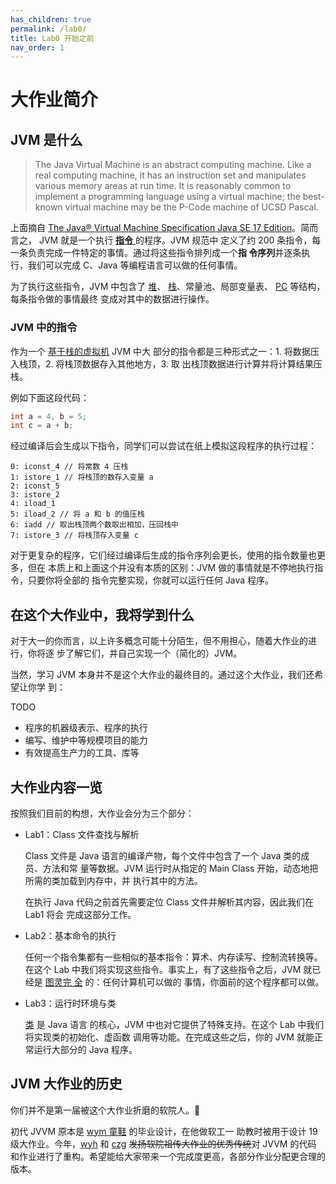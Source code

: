 ```yaml
---
has_children: true
permalink: /lab0/
title: Lab0 开始之前
nav_order: 1
---
```


# 大作业简介

## JVM 是什么

> The Java Virtual Machine is an abstract computing machine. Like a real
> computing machine, it has an instruction set and manipulates various memory
> areas at run time. It is reasonably common to implement a programming language
> using a virtual machine; the best-known virtual machine may be the P-Code
> machine of UCSD Pascal.

上面摘自 [The Java® Virtual Machine Specification Java SE 17
Edition](https://docs.oracle.com/javase/specs/jvms/se17/jvms17.pdf)。简而言之，
JVM 就是一个执行 [**指令**
](https://en.wikipedia.org/wiki/Instruction_set_architecture) 的程序。JVM 规范中
定义了约 200 条指令，每一条负责完成一件特定的事情。通过将这些指令排列成一个**指
令序列**并逐条执行，我们可以完成 C、Java 等编程语言可以做的任何事情。

为了执行这些指令，JVM 中包含了
[堆](https://en.wikipedia.org/wiki/Heap_(programming))、
[栈](https://en.wikipedia.org/wiki/Call_stack)、常量池、局部变量表、
[PC](https://en.wikipedia.org/wiki/Program_counter) 等结构，每条指令做的事情最终
变成对其中的数据进行操作。

### JVM 中的指令

作为一个 [基于栈的虚拟机](https://en.wikipedia.org/wiki/Stack_machine) JVM 中大
部分的指令都是三种形式之一：1. 将数据压入栈顶，2. 将栈顶数据存入其他地方，3. 取
出栈顶数据进行计算并将计算结果压栈。

例如下面这段代码：

```java
int a = 4, b = 5;
int c = a + b;
```

经过编译后会生成以下指令，同学们可以尝试在纸上模拟这段程序的执行过程：

```
0: iconst_4 // 将常数 4 压栈
1: istore_1 // 将栈顶的数存入变量 a
2: iconst_5
3: istore_2
4: iload_1
5: iload_2 // 将 a 和 b 的值压栈
6: iadd // 取出栈顶两个数取出相加，压回栈中
7: istore_3 // 将栈顶存入变量 c
```

对于更复杂的程序，它们经过编译后生成的指令序列会更长，使用的指令数量也更多，但在
本质上和上面这个并没有本质的区别：JVM 做的事情就是不停地执行指令，只要你将全部的
指令完整实现，你就可以运行任何 Java 程序。

## 在这个大作业中，我将学到什么

对于大一的你而言，以上许多概念可能十分陌生，但不用担心，随着大作业的进行，你将逐
步了解它们，并自己实现一个（简化的）JVM。

当然，学习 JVM 本身并不是这个大作业的最终目的。通过这个大作业，我们还希望让你学
到：

TODO

- 程序的机器级表示、程序的执行
- 编写、维护中等规模项目的能力
- 有效提高生产力的工具、库等

## 大作业内容一览

按照我们目前的构想，大作业会分为三个部分：

- Lab1：Class 文件查找与解析

  Class 文件是 Java 语言的编译产物，每个文件中包含了一个 Java 类的成员、方法和常
  量等数据。JVM 运行时从指定的 Main Class 开始，动态地把所需的类加载到内存中，并
  执行其中的方法。

  在执行 Java 代码之前首先需要定位 Class 文件并解析其内容，因此我们在 Lab1 将会
  完成这部分工作。

- Lab2：基本命令的执行

  任何一个指令集都有一些相似的基本指令：算术、内存读写、控制流转换等。在这个 Lab
  中我们将实现这些指令。事实上，有了这些指令之后，JVM 就已经是 [图灵完
  全](https://en.wikipedia.org/wiki/Turing_completeness) 的：任何计算机可以做的
  事情，你面前的这个程序都可以做。

- Lab3：运行时环境与类

  [类](https://en.wikipedia.org/wiki/Class_(computer_programming)) 是 Java 语言
  的核心，JVM 中也对它提供了特殊支持。在这个 Lab 中我们将实现类的初始化、虚函数
  调用等功能。在完成这些之后，你的 JVM 就能正常运行大部分的 Java 程序。

## JVM 大作业的历史

你们并不是第一届被这个大作业折磨的软院人。🤣

初代 JVVM 原本是 [wym 童鞋](https://github.com/wym0120) 的毕业设计，在他做软工一
助教时被用于设计 19 级大作业。今年，[wyh](https://github.com/wyh2023) 和
[czg](https://github.com/amnore) ~~发扬软院祖传大作业的优秀传统~~对 JVVM 的代码
和作业进行了重构。希望能给大家带来一个完成度更高，各部分作业分配更合理的版本。

